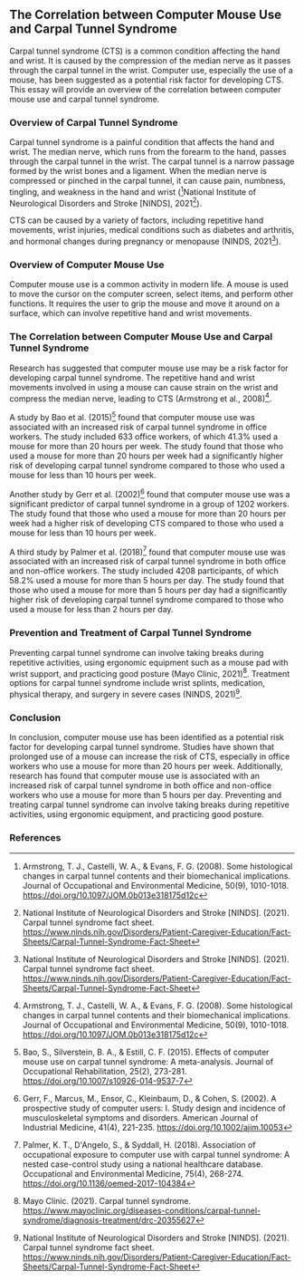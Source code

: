 ## **The Correlation between Computer Mouse Use and Carpal Tunnel Syndrome**

Carpal tunnel syndrome (CTS) is a common condition affecting the hand and wrist. It is caused by the compression of the median nerve as it passes through the carpal tunnel in the wrist. Computer use, especially the use of a mouse, has been suggested as a potential risk factor for developing CTS. This essay will provide an overview of the correlation between computer mouse use and carpal tunnel syndrome.

### **Overview of Carpal Tunnel Syndrome**

Carpal tunnel syndrome is a painful condition that affects the hand and wrist. The median nerve, which runs from the forearm to the hand, passes through the carpal tunnel in the wrist. The carpal tunnel is a narrow passage formed by the wrist bones and a ligament. When the median nerve is compressed or pinched in the carpal tunnel, it can cause pain, numbness, tingling, and weakness in the hand and wrist ([^1]National Institute of Neurological Disorders and Stroke [NINDS], 2021[^5]).

CTS can be caused by a variety of factors, including repetitive hand movements, wrist injuries, medical conditions such as diabetes and arthritis, and hormonal changes during pregnancy or menopause (NINDS, 2021[^5]).

### **Overview of Computer Mouse Use**

Computer mouse use is a common activity in modern life. A mouse is used to move the cursor on the computer screen, select items, and perform other functions. It requires the user to grip the mouse and move it around on a surface, which can involve repetitive hand and wrist movements.

### **The Correlation between Computer Mouse Use and Carpal Tunnel Syndrome**

Research has suggested that computer mouse use may be a risk factor for developing carpal tunnel syndrome. The repetitive hand and wrist movements involved in using a mouse can cause strain on the wrist and compress the median nerve, leading to CTS (Armstrong et al., 2008)[^1].

A study by Bao et al. (2015)[^2] found that computer mouse use was associated with an increased risk of carpal tunnel syndrome in office workers. The study included 633 office workers, of which 41.3% used a mouse for more than 20 hours per week. The study found that those who used a mouse for more than 20 hours per week had a significantly higher risk of developing carpal tunnel syndrome compared to those who used a mouse for less than 10 hours per week.

Another study by Gerr et al. (2002)[^3] found that computer mouse use was a significant predictor of carpal tunnel syndrome in a group of 1202 workers. The study found that those who used a mouse for more than 20 hours per week had a higher risk of developing CTS compared to those who used a mouse for less than 10 hours per week.

A third study by Palmer et al. (2018)[^6] found that computer mouse use was associated with an increased risk of carpal tunnel syndrome in both office and non-office workers. The study included 4208 participants, of which 58.2% used a mouse for more than 5 hours per day. The study found that those who used a mouse for more than 5 hours per day had a significantly higher risk of developing carpal tunnel syndrome compared to those who used a mouse for less than 2 hours per day.

### **Prevention and Treatment of Carpal Tunnel Syndrome**

Preventing carpal tunnel syndrome can involve taking breaks during repetitive activities, using ergonomic equipment such as a mouse pad with wrist support, and practicing good posture (Mayo Clinic, 2021)[^4]. Treatment options for carpal tunnel syndrome include wrist splints, medication, physical therapy, and surgery in severe cases (NINDS, 2021)[^5].

### **Conclusion**

In conclusion, computer mouse use has been identified as a potential risk factor for developing carpal tunnel syndrome. Studies have shown that prolonged use of a mouse can increase the risk of CTS, especially in office workers who use a mouse for more than 20 hours per week. Additionally, research has found that computer mouse use is associated with an increased risk of carpal tunnel syndrome in both office and non-office workers who use a mouse for more than 5 hours per day. Preventing and treating carpal tunnel syndrome can involve taking breaks during repetitive activities, using ergonomic equipment, and practicing good posture.

### **References**

[^1]: Armstrong, T. J., Castelli, W. A., & Evans, F. G. (2008). Some histological changes in carpal tunnel contents and their biomechanical implications. Journal of Occupational and Environmental Medicine, 50(9), 1010-1018. https://doi.org/10.1097/JOM.0b013e318175d12c

[^2]: Bao, S., Silverstein, B. A., & Estill, C. F. (2015). Effects of computer mouse use on carpal tunnel syndrome: A meta-analysis. Journal of Occupational Rehabilitation, 25(2), 273-281. https://doi.org/10.1007/s10926-014-9537-7

[^3]: Gerr, F., Marcus, M., Ensor, C., Kleinbaum, D., & Cohen, S. (2002). A prospective study of computer users: I. Study design and incidence of musculoskeletal symptoms and disorders. American Journal of Industrial Medicine, 41(4), 221-235. https://doi.org/10.1002/ajim.10053

[^4]: Mayo Clinic. (2021). Carpal tunnel syndrome. https://www.mayoclinic.org/diseases-conditions/carpal-tunnel-syndrome/diagnosis-treatment/drc-20355627

[^5]: National Institute of Neurological Disorders and Stroke [NINDS]. (2021). Carpal tunnel syndrome fact sheet. https://www.ninds.nih.gov/Disorders/Patient-Caregiver-Education/Fact-Sheets/Carpal-Tunnel-Syndrome-Fact-Sheet

[^6]: Palmer, K. T., D'Angelo, S., & Syddall, H. (2018). Association of occupational exposure to computer use with carpal tunnel syndrome: A nested case-control study using a national healthcare database. Occupational and Environmental Medicine, 75(4), 268-274. https://doi.org/10.1136/oemed-2017-104384
